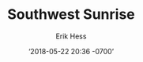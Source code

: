 ---
layout: micro
date: ‘2018-05-22 20:36 -0700’
title: "Southwest Sunrise"
author: [Erik Hess]
categories: [micro, gallery]
banner: southwest-sunrise.jpg
---